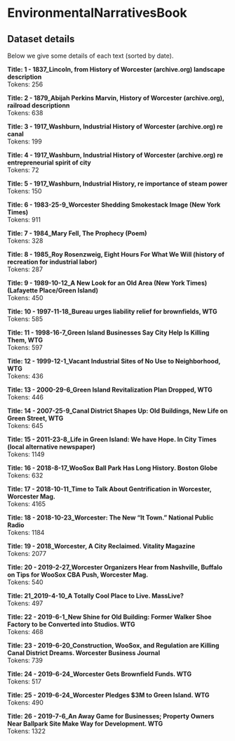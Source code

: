 # EnvironmentalNarrativesBook

## Dataset details
Below we give some details of each text (sorted by date).

<b>Title:</b><b> 1 - 1837_Lincoln, from History of Worcester (archive.org) landscape description</b>
<br>Tokens: 256

<b>Title:</b><b> 2 - 1879_Abijah Perkins Marvin, History of Worcester (archive.org), railroad descriptionn</b>
<br>Tokens: 638

<b>Title:</b><b> 3 - 1917_Washburn, Industrial History of Worcester (archive.org) re canal</b>
<br>Tokens: 199

<b>Title:</b><b> 4 - 1917_Washburn, Industrial History of Worcester (archive.org) re entrepreneurial spirit of city </b>
<br>Tokens: 72

<b>Title:</b><b> 5 - 1917_Washburn, Industrial History, re importance of steam power</b>
<br>Tokens: 150

<b>Title:</b><b> 6 - 1983-25-9_Worcester Shedding Smokestack Image (New York Times)</b>
<br>Tokens: 911

<b>Title:</b><b> 7 - 1984_Mary Fell, The Prophecy (Poem)</b>
<br>Tokens: 328

<b>Title:</b><b> 8 - 1985_Roy Rosenzweig, Eight Hours For What We Will (history of recreation for industrial labor)</b>
<br>Tokens: 287

<b>Title:</b><b> 9 - 1989-10-12_A New Look for an Old Area (New York Times) (Lafayette Place/Green Island)</b>
<br>Tokens: 450

<b>Title:</b><b> 10 - 1997-11-18_Bureau urges liability relief for brownfields, WTG</b>
<br>Tokens: 585

<b>Title:</b><b> 11 - 1998-16-7_Green Island Businesses Say City Help Is Killing Them, WTG</b>
<br>Tokens: 597

<b>Title:</b><b> 12 - 1999-12-1_Vacant Industrial Sites of No Use to Neighborhood, WTG</b>
<br>Tokens: 436

<b>Title:</b><b> 13 - 2000-29-6_Green Island Revitalization Plan Dropped, WTG</b>
<br>Tokens: 446

<b>Title:</b><b> 14 - 2007-25-9_Canal District Shapes Up: Old Buildings, New Life on Green Street, WTG </b>
<br>Tokens: 645

<b>Title:</b><b> 15 - 2011-23-8_Life in Green Island: We have Hope. In City Times (local alternative newspaper)</b>
<br>Tokens: 1149

<b>Title:</b><b> 16 - 2018-8-17_WooSox Ball Park Has Long History. Boston Globe</b>
<br>Tokens: 632

<b>Title:</b><b> 17 - 2018-10-11_Time to Talk About Gentrification in Worcester, Worcester Mag.</b>
<br>Tokens: 4165

<b>Title:</b><b> 18 - 2018-10-23_Worcester: The New  “It Town.” National Public Radio</b>
<br>Tokens: 1184

<b>Title:</b><b> 19 - 2018_Worcester, A City Reclaimed.  Vitality Magazine</b>
<br>Tokens: 2077

<b>Title:</b><b> 20 - 2019-2-27_Worcester Organizers Hear from Nashville, Buffalo on Tips for WooSox CBA Push, Worcester Mag.</b>
<br>Tokens: 540

<b>Title:</b><b> 21_2019-4-10_A Totally Cool Place to Live. MassLive?</b>
<br>Tokens: 497

<b>Title:</b><b> 22 - 2019-6-1_New Shine for Old Building: Former Walker Shoe Factory to be Converted into Studios. WTG</b>
<br>Tokens: 468

<b>Title:</b><b> 23 - 2019-6-20_Construction, WooSox, and Regulation are Killing Canal District Dreams. Worcester Business Journal</b>
<br>Tokens: 739

<b>Title:</b><b> 24 - 2019-6-24_Worcester Gets Brownfield Funds. WTG</b>
<br>Tokens: 517

<b>Title:</b><b> 25 - 2019-6-24_Worcester Pledges $3M to Green Island. WTG</b>
<br>Tokens: 490

<b>Title:</b><b> 26 - 2019-7-6_An Away Game for Businesses; Property Owners Near Ballpark Site Make Way for Development. WTG</b>
<br>Tokens: 1322
